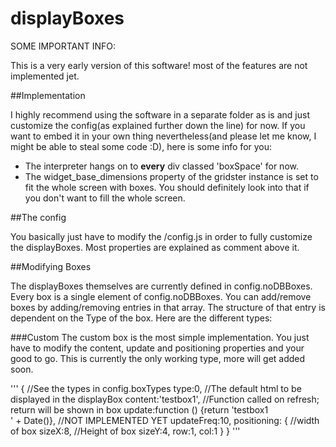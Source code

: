 # displayBoxes

SOME IMPORTANT INFO:

This is a very early version of this software! most of the features are not implemented jet.

##Implementation

I highly recommend using the software in a separate folder as is and just customize the config(as explained further down the line) for now. If you want to embed it in your own thing nevertheless(and please let me know, I might be able to steal some code :D), here is some info for you:
- The interpreter hangs on to **every** div classed 'boxSpace' for now.
- The widget_base_dimensions property of the gridster instance is set to fit the whole screen with boxes. You should definitely look into that if you don't want to fill the whole screen.

##The config

You basically just have to modify the /config.js in order to fully customize the displayBoxes. Most properties are explained as comment above it.

##Modifying Boxes

The displayBoxes themselves are currently defined in config.noDBBoxes. Every box is a single element of config.noDBBoxes. You can add/remove boxes by adding/removing entries in that array. The structure of that entry is dependent on the Type of the box. Here are the different types:

###Custom
The custom box is the most simple implementation. You just have to modify the content, update and positioning properties and your good to go.
This is currently the only working type, more will get added soon.

'''
{
  //See the types in config.boxTypes
  type:0,
  //The default html to be displayed in the displayBox
  content:'testbox1',
  //Function called on refresh; return will be shown in box
  update:function () {return 'testbox1<br>' + Date()},
  //NOT IMPLEMENTED YET
  updateFreq:10,
  positioning: {
    //width of box
    sizeX:8,
    //Height of box
    sizeY:4,
    row:1,
    col:1
  }
}
'''
